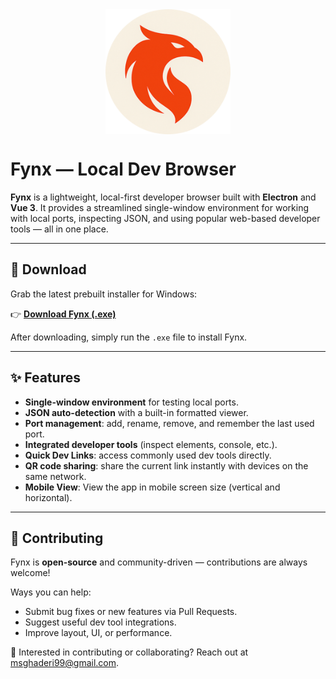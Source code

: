 <div style="display: flex; align-items: center; justify-content: center; margin-bottom: 1rem;">
  <img src="./resources/logo.png" alt="Fynx Logo" style="max-width: 200px;" />
</div>

# Fynx — Local Dev Browser

**Fynx** is a lightweight, local-first developer browser built with **Electron** and **Vue 3**.
It provides a streamlined single-window environment for working with local ports, inspecting JSON, and using popular web-based developer tools — all in one place.

---

## 🚀 Download

Grab the latest prebuilt installer for Windows:

👉 [**Download Fynx (.exe)**](https://github.com/fidesign/fynx/releases/latest)

After downloading, simply run the `.exe` file to install Fynx.

---

## ✨ Features

- **Single-window environment** for testing local ports.
- **JSON auto-detection** with a built-in formatted viewer.
- **Port management**: add, rename, remove, and remember the last used port.
- **Integrated developer tools** (inspect elements, console, etc.).
- **Quick Dev Links**: access commonly used dev tools directly.
- **QR code sharing**: share the current link instantly with devices on the same network.
- **Mobile View**: View the app in mobile screen size (vertical and horizontal).

---

## 🤝 Contributing

Fynx is **open-source** and community-driven — contributions are always welcome!

Ways you can help:
- Submit bug fixes or new features via Pull Requests.
- Suggest useful dev tool integrations.
- Improve layout, UI, or performance.

💌 Interested in contributing or collaborating?
Reach out at [msghaderi99@gmail.com](mailto:msghaderi99@gmail.com).
